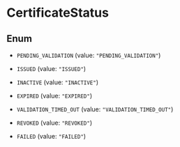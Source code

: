 

# CertificateStatus

## Enum


* `PENDING_VALIDATION` (value: `"PENDING_VALIDATION"`)

* `ISSUED` (value: `"ISSUED"`)

* `INACTIVE` (value: `"INACTIVE"`)

* `EXPIRED` (value: `"EXPIRED"`)

* `VALIDATION_TIMED_OUT` (value: `"VALIDATION_TIMED_OUT"`)

* `REVOKED` (value: `"REVOKED"`)

* `FAILED` (value: `"FAILED"`)



